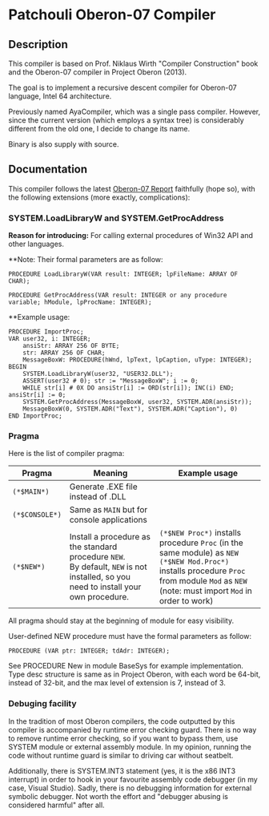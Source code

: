 # Patchouli Oberon-07 Compiler

## Description

This compiler is based on Prof. Niklaus Wirth "Compiler Construction" book and the Oberon-07 compiler in Project Oberon (2013).

The goal is to implement a recursive descent compiler for Oberon-07 language, Intel 64 architecture.

Previously named AyaCompiler, which was a single pass compiler. However, since the current version (which employs a syntax tree) is considerably different from the old one, I decide to change its name.

Binary is also supply with source.

## Documentation

This compiler follows the latest [Oberon-07 Report](http://www.inf.ethz.ch/personal/wirth/Oberon/Oberon07.Report.pdf) faithfully (hope so), with the following extensions (more exactly, complications):

### SYSTEM.LoadLibraryW and SYSTEM.GetProcAddress

**Reason for introducing:** For calling external procedures of Win32 API and other languages.

**Note: Their formal parameters are as follow:

`PROCEDURE LoadLibraryW(VAR result: INTEGER; lpFileName: ARRAY OF CHAR);`

`PROCEDURE GetProcAddress(VAR result: INTEGER or any procedure variable; hModule, lpProcName: INTEGER);`

**Example usage:

```
PROCEDURE ImportProc;
VAR user32, i: INTEGER;
	ansiStr: ARRAY 256 OF BYTE;
	str: ARRAY 256 OF CHAR;
	MessageBoxW: PROCEDURE(hWnd, lpText, lpCaption, uType: INTEGER);
BEGIN
	SYSTEM.LoadLibraryW(user32, "USER32.DLL");
	ASSERT(user32 # 0); str := "MessageBoxW"; i := 0;
	WHILE str[i] # 0X DO ansiStr[i] := ORD(str[i]); INC(i) END; ansiStr[i] := 0;
	SYSTEM.GetProcAddress(MessageBoxW, user32, SYSTEM.ADR(ansiStr));
	MessageBoxW(0, SYSTEM.ADR("Text"), SYSTEM.ADR("Caption"), 0)
END ImportProc;
```

### Pragma
Here is the list of compiler pragma:

| Pragma         | Meaning                                                                                                                                 | Example usage                                                                                                                                                                                    |
|----------------|-----------------------------------------------------------------------------------------------------------------------------------------|--------------------------------------------------------------------------------------------------------------------------------------------------------------------------------------------------|
| `(*$MAIN*)`    | Generate .EXE file instead of .DLL                                                                                                      |                                                                                                                                                                                                  |
| `(*$CONSOLE*)` | Same as `MAIN` but for console applications                                                                                             |                                                                                                                                                                                                  |
| `(*$NEW*)`     | Install a procedure as the standard procedure `NEW`.<br> By default, `NEW` is not installed, so you need to install your own procedure. | `(*$NEW Proc*)` installs procedure `Proc` (in the same module) as `NEW` <br> `(*$NEW Mod.Proc*)` installs procedure `Proc` from module `Mod` as `NEW` (note: must import `Mod` in order to work) |

All pragma should stay at the beginning of module for easy visibility.

User-defined NEW procedure must have the formal parameters as follow:

`PROCEDURE (VAR ptr: INTEGER; tdAdr: INTEGER);`

See PROCEDURE New in module BaseSys for example implementation. Type desc structure is same as in Project Oberon, with each word be 64-bit, instead of 32-bit, and the max level of extension is 7, instead of 3.

### Debuging facility

In the tradition of most Oberon compilers, the code outputted by this compiler is accompanied by runtime error checking guard. There is no way to remove runtime error checking, so if you want to bypass them, use SYSTEM module or external assembly module. In my opinion, running the code without runtime guard is similar to driving car without seatbelt.

Additionally, there is SYSTEM.INT3 statement (yes, it is the x86 INT3 interrupt) in order to hook in your favourite assembly code debugger (in my case, Visual Studio). Sadly, there is no debugging information for external symbolic debugger. Not worth the effort and "debugger abusing is considered harmful" after all.

